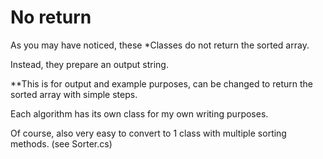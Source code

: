 # No return


As you may have noticed, these *Classes do not return the sorted array.

Instead, they prepare an output string.


**This is for output and example purposes, can be changed to return the sorted array with simple steps.



Each algorithm has its own class for my own writing purposes. 

Of course, also very easy to convert to 1 class with multiple sorting methods. (see Sorter.cs)

